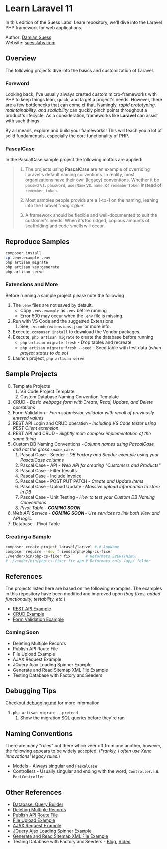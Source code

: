 # Learn Laravel 11

In this edition of the Suess Labs' Learn repository, we'll dive into the Laravel PHP framework for web applications.

Author: [Damian Suess](https://www.linkedin.com/in/damiansuess/)<br />
Website: [suesslabs.com](https://suesslabs.com)

## Overview

The following projects dive into the basics and customization of Laravel.

### Foreword

Looking back, I've usually always created custom micro-frameworks with PHP to keep things lean, quick, and target a project's needs. However, there are a few bottlenecks that can come of that. Namingly, _rapid prototyping, maintainability, and scalability_ can quickly pinch points throughout a product's lifecycle. As a consideration, frameworks like **Laravel** can assist with such things.

By all means, explore and build your frameworks! This will teach you a lot of solid fundamentals, especially the core functionality of PHP.

### PascalCase

In the PascalCase sample project the following mottos are applied:

> 1) The projects using **PascalCase** are an example of overriding Laravel's default naming conventions. In reality, most organizations have their own (legacy) conventions. Whether it be `passwd` vs. `password`, `userName` vs. `name`, or `rememberToken` instead of `remember_token`.
>
> 2) Most samples people provide are a 1-to-1 on the naming, leaning into the Laravel "_magic glue_".
>
> 3) A framework should be flexible and well-documented to suit the customer's needs. When it's too ridged, copious amounts of scaffolding and code smells will occur.

## Reproduce Samples

```sh
composer install
cp .env.example .env
php artisan migrate
php artisan key:generate
php artisan serve
```

### Extensions and More

Before running a sample project please note the following

1. The `.env` files are not saved by default.
   * Copy `.env.example` as `.env` before running
   * Error 500 may occur when the `.env` file is missing.
2. Run with VS Code and the suggested Extensions
   1. See, `.vscode/extensions.json` for more info.
3. Execute, `composer install` to download the Vendor packages.
4. Execute, `php artisan migrate` to create the database before running
   * `php artisan migrate:fresh` - Drop tables and recreate
   * `php artisan migrate:fresh --seed`  - Seed table with test data (_when project states to do so_)
5. Launch project, `php artisan serve`

## Sample Projects

0. Template Projects
   1. VS Code Project Template
   2. Custom Database Naming Convention Template
1. CRUD - _Basic webpage form with Create, Read, Update, and Delete operations_
2. Form Validation - _Form submission validator with recall of previously entered values_
3. REST API Login and CRUD operation - _Including VS Code tester using REST Client extension_
4. REST API and CRUD - _Slightly more complex implementation of the same thing_
5. Custom DB Naming Conventions - _Column names using PascalCase and not the gross `snake_case`._
   1. Pascal Case - Seeder - _DB Factory and Seeder example using your PascalCase columns_
   2. Pascal Case - API - _Web API for creating "Customers and Products"_
   3. Pascal Case - Filter Results
   4. Pascal Case - Include Invoice
   5. Pascal Case - POST PUT PATCH - _Create and Update items_
   6. Pascal Case - Upload Update - _Massive upload information to store in DB_
   7. Pascal Case - Unit Testing - _How to test your Custom DB Naming Conventions_
   8. _Pivot Table - **COMING SOON**_
6. _Web API Service - **COMING SOON** - Use services to link both View and API logic._
7. Database - Pivot Table

### Creating a Sample

```sh
composer create-project laravel/laravel #.#-AppName
composer require --dev friendsofphp/php-cs-fixer
./vendor/bin/php-cs-fixer fix       # Reformats EVERYTHING!
# ./vendor/bin/php-cs-fixer fix app # Reformats only /app/ folder
```

## References

The projects listed here are based on the following examples. The examples in this repository have been modified and improved upon (_bug fixes, added functionality, testability, etc._)

* [REST API Example](https://www.itsolutionstuff.com/post/laravel-11-rest-api-authentication-using-sanctum-tutorialexample.html)
* [CRUD Example](https://www.itsolutionstuff.com/post/laravel-11-crud-application-example-tutorialexample.html)
* [Form Validation Example](https://www.itsolutionstuff.com/post/laravel-11-form-validation-example-tutorialexample.html)

### Coming Soon

* Deleting Multiple Records
* Publish API Route File
* File Upload Example
* AJAX Request Example
* JQuery Ajax Loading Spinner Example
* Generate and Read Sitemap XML File Example
* Testing Database with Factory and Seeders

## Debugging Tips

Checkout [debugging.md](debugging.md) for more information

1. `php artisan migrate --pretend`
   1. Show the migration SQL queries before they're ran

## Naming Conventions

There are many "rules" out there which veer off from one another, however, the following appears to be widely accepted. (_Frankly, I often use Xeno Innovations' legacy rules._)

* Models - Always singular and `PascalCase`
* Controllers - Usually singular and ending with the word, `Controller`. i.e. `PostController`

## Other References

* [Database: Query Builder](https://laravel.com/docs/11.x/queries)
* [Deleting Multiple Records](https://websolutioncode.com/how-to-deleting-multiple-record-in-laravel)
* [Publish API Route File](https://www.itsolutionstuff.com/post/how-to-publish-api-route-file-in-laravel-11example.html)
* [File Upload Example](https://www.itsolutionstuff.com/post/laravel-11-file-upload-example-tutorialexample.html)
* [AJAX Request Example](https://www.itsolutionstuff.com/post/laravel-11-ajax-request-example-tutorialexample.html)
* [JQuery Ajax Loading Spinner Example](https://www.itsolutionstuff.com/post/laravel-jquery-ajax-loading-spinner-exampleexample.html)
* [Generate and Read Sitemap XML File Example](https://www.itsolutionstuff.com/post/laravel-11-generate-and-read-sitemap-xml-file-tutorialexample.html)
* Testing Database with Factory and Seeders - [Blog](https://code.tutsplus.com/how-to-build-a-rest-api-with-laravel-php-full-course--cms-93786t), [Video](https://www.youtube.com/watch?v=YGqCZjdgJJk&t=1045s)
